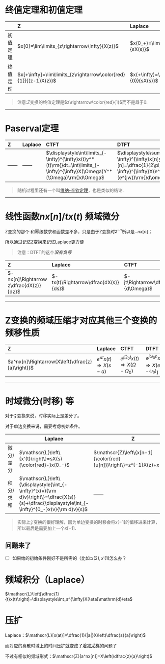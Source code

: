 # 终值定理和初值定理
|          | Z                                                                | Laplace                                                      |
| -------- | :--------------------------------------------------------------- | :----------------------------------------------------------- |
| 初值定理 | $x[0]=\lim\limits_{z\rightarrow\infty}{X(z)}$                    | $x(0_+)=\lim\limits_{s\rightarrow\infty}{sX(s)}$             |
| 终值定理 | $x[+\infty]=\lim\limits_{z\rightarrow\color{red}{1}}{(z-1)X(z)}$ | $x(+\infty)=\lim\limits_{s\rightarrow\color{red}{0}}{sX(s)}$ |

> 注意:$Z$变换的终值定理是$z\rightarrow\color{red}{1}$而不是趋于0.

---
# Paserval定理
| Z    | Laplace | CTFT                                                                                                                          | DTFT                                                                                                                                         |
| :--- | :------ | :---------------------------------------------------------------------------------------------------------------------------- | :------------------------------------------------------------------------------------------------------------------------------------------- |
| ——   | ——      | $\displaystyle\int\limits_{-\infty}^{\infty}x(t)y^*(t)\rm{}dt=\int\limits_{-\infty}^{\infty}X(\Omega)Y^*(\Omega)\rm{}d\Omega$ | $\displaystyle\sum\limits_{n=-\infty}^{\infty}x[n]y^*[n]=\dfrac{1}{2\pi}\int\limits_{-\infty}^{\infty}X(e^{j\omega})Y^*(e^{jw})\rm{}d\omega$ |
> 随机过程里还有一个叫[维纳-辛钦定理](https://en.wikipedia.org/wiki/Wiener–Khinchin_theorem)，也是类似的结论.


---
# 线性函数$nx[n]$/$tx(t)$ 频域微分
Z变换的那个 和幂级数求和函数差不多，只是由于Z变换时$z^{-n}$所以是$-nx[n]$；

所以通过记忆Z变换来记忆Laplace更方便

> 注意：DTFT的这个***没有负号***


| Z                                      | Laplace                              | CTFT                                        | DTFT                                                 |
| :------------------------------------- | :----------------------------------- | :------------------------------------------ | :--------------------------------------------------- |
| $-nx[n]\Rightarrow z\dfrac{dX(z)}{dz}$ | $-tx(t)\Rightarrow\dfrac{dX(s)}{ds}$ | $-jt\Rightarrow\dfrac{dF(\Omega)}{d\Omega}$ | $nx[n]\Rightarrow j\dfrac{dX(e^{j\omega})}{d\omega}$ |

---
# Z变换的频域压缩才对应其他三个变换的频移性质

| Z                                                | Laplace                         | CTFT                                                           | DTFT                                                       |
| :----------------------------------------------- | :------------------------------ | :------------------------------------------------------------- | :--------------------------------------------------------- |
| $a^nx[n]\Rightarrow{X\left(\dfrac{z}{a}\right)}$ | $e^{at}x(t)\Rightarrow{X(s-a)}$ | $e^{j\Omega_0t}x(t)\Rightarrow{X\left(\Omega-\Omega_0\right)}$ | $e^{j\omega_0n}x[n]\Rightarrow{X(e^{j(\omega-\omega_0)})}$ |

---

# 时域微分(时移) 等
对于$\mathscr{Z}$变换来说，时移实际上是差分了。

对于单边变换来说，需要考虑初始条件。

|           | Laplace                                                                                                                                          | Z                                                                      |
| --------- | ------------------------------------------------------------------------------------------------------------------------------------------------ | ---------------------------------------------------------------------- |
| 微分/差分 | $\mathscr{L}\left\{x'(t)\right\}=sX(s){\color{red}-}x(0_-)$                                                                                      | $\mathscr{Z}\left\{x[n-1]{\color{red}{u[n]}}\right\}=z^{-1}X(z)+x[-1]$ |
| 积分/求和 | $\mathscr{L}\left\{\displaystyle{\int_{-\infty}^tx(v){\rm d}v}\right\}=\dfrac{X(s)}{s}+\dfrac{\displaystyle\int_{-\infty}^{0_-}x(v){\rm d}v}{s}$ | ——                                                                     |

> 实际上$\mathscr{Z}$变换的很好理解，因为单边变换的时移会将$x[-1]$的值移进来计算，所以最后是需要加上一个$x[-1]$.

## 问题来了
- [ ] 如果给的初始条件刚好不是所需的（比如:$x(2),x'(1)$怎么办？


# 频域积分（Laplace）
$\mathscr{L}\left[\dfrac{1}{t}x(t)\right]=\displaystyle\int_s^{\infty}X(\eta)\mathrm{d}\eta$
# 压扩
Laplace：$\mathscr{L}[x(at)]=\dfrac{1}{|a|}X\left(\dfrac{s}{a}\right)$

而对应的离散时域上的时间压扩就变成了[增减采样](https://github.com/JoeyRxy/code/blob/777033db7600d0df97b88eb335b15b2d945c6e80/markdown/信号DSP自控/DFT.md)的问题了

不过有相似的频域形式：$\mathscr{Z}[a^nx[n]]=X\left(\dfrac{z}{a}\right)$